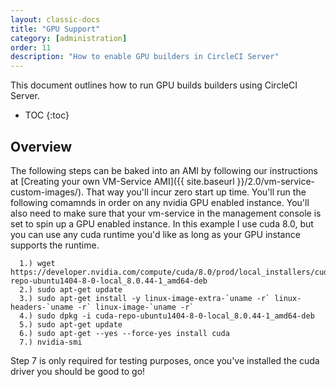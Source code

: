 ```yaml
---
layout: classic-docs
title: "GPU Support"
category: [administration]
order: 11
description: "How to enable GPU builders in CircleCI Server"
---
```


This document outlines how to run GPU builds builders using CircleCI Server.

* TOC 
{:toc}

## Overview
The following steps can be baked into an AMI by following our instructions at [Creating your own VM-Service AMI]({{ site.baseurl }}/2.0/vm-service-custom-images/). That way you'll incur zero start up time. You'll run the following comamnds in order on any nvidia GPU enabled instance. You'll also need to make sure that your vm-service in the management console is set to spin up a GPU enabled instance. In this example I use cuda 8.0, but you can use any cuda runtime you'd like as long as your GPU instance supports the runtime.  

      1.) wget https://developer.nvidia.com/compute/cuda/8.0/prod/local_installers/cuda-repo-ubuntu1404-8-0-local_8.0.44-1_amd64-deb     
      2.) sudo apt-get update
      3.) sudo apt-get install -y linux-image-extra-`uname -r` linux-headers-`uname -r` linux-image-`uname -r`
      4.) sudo dpkg -i cuda-repo-ubuntu1404-8-0-local_8.0.44-1_amd64-deb
      5.) sudo apt-get update
      6.) sudo apt-get --yes --force-yes install cuda
      7.) nvidia-smi 
      
 Step 7 is only required for testing purposes, once you've installed the cuda driver you should be good to go! 
